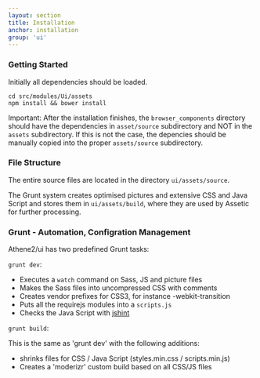 ```yaml
---
layout: section
title: Installation
anchor: installation
group: 'ui'
---
```


### Getting Started

Initially all dependencies should be loaded. 

    cd src/modules/Ui/assets
    npm install && bower install

Important: After the installation finishes, the `browser_components` directory should have the dependencies in `asset/source` subdirectory and NOT in the `assets` subdirectory. If this is not the case, the depencies should be manually copied into the proper `assets/source` subdirectory.


### File Structure

The entire source files are located in the directory `ui/assets/source`. 

The Grunt system creates optimised pictures and extensive CSS and Java Script and stores them in `ui/assets/build`, where they are used by Assetic for further processing.


### Grunt - Automation, Configration Management

Athene2/ui has two predefined Grunt tasks:

`grunt dev`:

* Executes a `watch` command on Sass, JS and picture files
* Makes the Sass files into uncompressed CSS with comments
* Creates vendor prefixes for CSS3, for instance -webkit-transition
* Puts all the requirejs modules into a `scripts.js`
* Checks the Java Script with [jshint](http://www.jshint.com/)

`grunt build`:

This is the same as 'grunt dev' with the following additions:

* shrinks files for CSS / Java Script (styles.min.css / scripts.min.js)
* Creates a 'moderizr' custom build  based on all CSS/JS files
